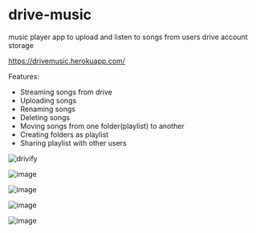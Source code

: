 # drive-music
music player app to upload and listen to songs from users drive account storage

https://drivemusic.herokuapp.com/

Features:
 * Streaming songs from drive 
 * Uploading songs
 * Renaming songs
 * Deleting songs
 * Moving songs from one folder(playlist) to another
 * Creating folders as playlist
 * Sharing playlist with other users


![drivify](https://user-images.githubusercontent.com/68454569/176250987-7a8984be-8b99-429e-94f0-a83e4ae88d74.png)

![image](https://user-images.githubusercontent.com/68454569/176252371-aae21b85-8500-4cf2-82e2-7186f4ee917e.png)

 ![image](https://user-images.githubusercontent.com/68454569/176252903-dcb0a89c-9aa7-44f3-9826-328b798cbd53.png)

![image](https://user-images.githubusercontent.com/68454569/176253124-b77897be-9868-4ffb-9fb6-171f5fad9d5f.png)

 ![image](https://user-images.githubusercontent.com/68454569/176252610-510d2ae2-5ecf-4aac-87a5-48174efd3fa3.png)

 
